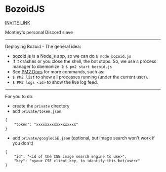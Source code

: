 # BozoidJS

[INVITE LINK](https://discordapp.com/oauth2/authorize?client_id=406249641139634178&scope=bot&permissions=8)

Montiey's personal Discord slave

---

Deploying Bozoid - The general idea:
* bozoid.js is a Node.js app, so we can do `$ node bozoid.js`
* If it crashes or you close the shell, the bot stops. So, we use a process manager to daemonize it: `$ pm2 start bozoid.js`
* See [PM2 Docs](http://pm2.keymetrics.io/docs/usage/pm2-doc-single-page/) for more commands, such as:
* `$ PM2 list` to show all processes running (under the current user).
* `$ PM2 logs <id>` to show the live log feed.

---

For you to do:
* create the `private` directory
* add `private/token.json`

```
{
	"token": "xxxxxxxxxxxxxxxxxx"
}
```

* add `private/googleCSE.json` (optional, but image search won't work if you don't)

```
{
	"id": "<id of the CSE image search engine to use>",
	"key": "<your CSE client key, to identify this bot/user>"
}
